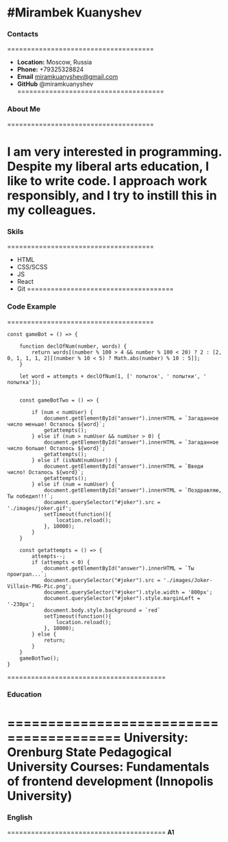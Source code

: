 #Mirambek Kuanyshev
=====================================
### Contacts
=====================================
* **Location:** Moscow, Russia
* **Phone:** +79325328824
* **Email** miramkuanyshev@gmail.com
* **GitHub** @miramkuanyshev
=====================================
### About Me
=====================================

I am very interested in programming. Despite my liberal arts education, I like to write code.
I approach work responsibly, and I try to instill this in my colleagues.
=====================================
### Skils
=====================================
* HTML
* CSS/SCSS
* JS
* React
* Git
=====================================
### Code Example
=====================================
```
const gameBot = () => {

    function declOfNum(number, words) {  
        return words[(number % 100 > 4 && number % 100 < 20) ? 2 : [2, 0, 1, 1, 1, 2][(number % 10 < 5) ? Math.abs(number) % 10 : 5]];
    }
            
    let word = attempts + declOfNum(1, [' попыток', ' попытки', ' попытка']);
        

    const gameBotTwo = () => {

        if (num < numUser) {
            document.getElementById("answer").innerHTML = `Загаданное число меньше! Осталось ${word}`;
            getattempts();      
        } else if (num > numUser && numUser > 0) {
            document.getElementById("answer").innerHTML = `Загаданное число больше! Осталось ${word}`;
            getattempts();            
        } else if (isNaN(numUser)) {
            document.getElementById("answer").innerHTML = `Введи число! Осталось ${word}`;
            getattempts();           
        } else if (num = numUser) {
            document.getElementById("answer").innerHTML = `Поздравляю, Ты победил!!!`;
            document.querySelector("#joker").src = './images/joker.gif';
            setTimeout(function(){
                location.reload();
            }, 10000);
        } 
    }

    const getattempts = () => {
        attempts--;
        if (attempts < 0) {
            document.getElementById("answer").innerHTML = `Ты проиграл...`;
            document.querySelector("#joker").src = './images/Joker-Villain-PNG-Pic.png';
            document.querySelector("#joker").style.width = '800px';
            document.querySelector("#joker").style.marginLeft = '-230px';
            document.body.style.background = `red`
            setTimeout(function(){
                location.reload();
            }, 10000);
        } else {
            return;
        }
    }
    gameBotTwo();
}
```
========================================
### Education
========================================
**University:** Orenburg State Pedagogical University
**Courses:** Fundamentals of frontend development (Innopolis University)
========================================
### English
========================================
**А1**

